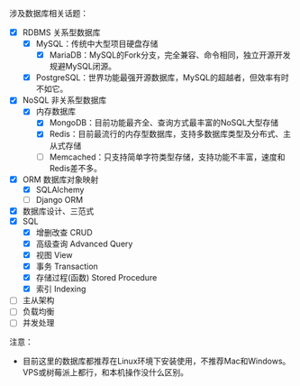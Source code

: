 涉及数据库相关话题：
- [x] RDBMS 关系型数据库
    - [x] MySQL：传统中大型项目硬盘存储
        - [x] MariaDB：MySQL的Fork分支，完全兼容、命令相同，独立开源开发规避MySQL闭源。
    - [x] PostgreSQL：世界功能最强开源数据库，MySQL的超越者，但效率有时不如它。
- [x] NoSQL 非关系型数据库
    - [x] 内存数据库
        - [x] MongoDB：目前功能最齐全、查询方式最丰富的NoSQL大型存储
        - [x] Redis：目前最流行的内存型数据库，支持多数据库类型及分布式、主从式存储
        - [ ] Memcached：只支持简单字符类型存储，支持功能不丰富，速度和Redis差不多。
- [x] ORM 数据库对象映射
    - [x] SQLAlchemy
    - [ ] Django ORM
- [x] 数据库设计、三范式
- [x] SQL
    - [x] 增删改查 CRUD
    - [x] 高级查询 Advanced Query
    - [x] 视图 View
    - [x] 事务 Transaction
    - [x] 存储过程(函数) Stored Procedure
    - [x] 索引 Indexing
- [ ] 主从架构
- [ ] 负载均衡
- [ ] 并发处理

注意：
- 目前这里的数据库都推荐在Linux环境下安装使用，不推荐Mac和Windows。VPS或树莓派上都行，和本机操作没什么区别。
